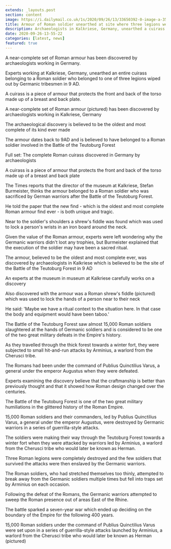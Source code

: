 ```yaml
---
extends: _layouts.post
section: content
image: https://i.dailymail.co.uk/1s/2020/09/26/13/33650392-0-image-a-35_1601123962999.jpg 
title: Armour of Roman soldier unearthed at site where three legions were wiped out in 9 AD  
description: Archaeologists in Kalkriese, Germany, unearthed a cuirass belonging to a Roman soldier who belonged to one of three legions wiped out by Germanic tribesmen in 9 AD. 
date: 2020-09-26-13-55-22 
categories: [latest, news] 
featured: true 
--- 
```

A near-complete set of Roman armour has been discovered by archaeologists working in Germany.

Experts working at Kalkriese, Germany, unearthed an entire cuirass belonging to a Roman soldier who belonged to one of three legions wiped out by Germanic tribesmen in 9 AD. 

A cuirass is a piece of armour that protects the front and back of the torso made up of a breast and back plate. 

A near-complete set of Roman armour (pictured) has been discovered by archaeologists working in Kalkriese, Germany

The archaeological discovery is believed to be the oldest and most complete of its kind ever made

The armour dates back to 9AD and is believed to have belonged to a Roman soldier involved in the Battle of the Teutoburg Forest

Full set: The complete Roman cuirass discovered in Germany by archaeologists

A cuirass is a piece of armour that protects the front and back of the torso made up of a breast and back plate

The Times reports that the director of the museum at Kalkriese, Stefan Burmeister, thinks the armour belonged to a Roman soldier who was sacrificed by German warriors after the Battle of the Teutoburg Forest.

He told the paper that the new find - which is the oldest and most complete Roman armour find ever - is both unique and tragic.

Near to the soldier's shoulders a shrew's fiddle was found which was used to lock a person's wrists in an iron board around the neck.

Given the value of the Roman armour, experts were left wondering why the Germanic warriors didn't loot any trophies, but Burmeister explained that the execution of the soldier may have been a sacred ritual.

The armour, believed to be the oldest and most complete ever, was discovered by archaeologists in Kalkriese which is believed to be the site of the Battle of the Teutoburg Forest in 9 AD

An experts at the museum in museum at Kalkriese carefully works on a discovery

Also discovered with the armour was a Roman shrew's fiddle (pictured) which was used to lock the hands of a person near to their neck

He said: 'Maybe we have a ritual context to the situation here. In that case the body and equipment would have been taboo.'

The Battle of the Teutoburg Forest saw almost 15,000 Roman soldiers slaughtered at the hands of Germanic soldiers and is considered to be one of the two great military defeats in the Empire's history.

As they travelled through the thick forest towards a winter fort, they were subjected to small hit-and-run attacks by Arminius, a warlord from the Cherusci tribe.

The Romans had been under the command of Publius Quinctilius Varus, a general under the emperor Augustus when they were defeated.

Experts examining the discovery believe that the craftmanship is better than previously thought and that it showed how Roman design changed over the centuries. 

The Battle of the Teutoburg Forest is one of the two great military humiliations in the glittered history of the Roman Empire.

15,000 Roman soldiers and their commanders, led by Publius Quinctilius Varus, a general under the emperor Augustus, were destroyed by Germanic warriors in a series of guerrilla-style attacks.

The soldiers were making their way through the Teutoburg Forest towards a winter fort when they were attacked by warriors led by Arminius, a warlord from the Cherusci tribe who would later be known as Herman.

Three Roman legions were completely destroyed and the few soldiers that survived the attacks were then enslaved by the Germanic warriors.

The Roman soldiers, who had stretched themselves too thinly, attempted to break away from the Germanic soldiers multiple times but fell into traps set by Arminius on each occasion.

Following the defeat of the Romans, the Germanic warriors attempted to sweep the Roman presence out of areas East of the Rhine. 

The battle sparked a seven-year war which ended up deciding on the boundary of the Empire for the following 400 years. 

15,000 Roman soldiers under the command of Publius Quinctilius Varus were set upon in a series of guerrilla-style attacks launched by Arminius, a warlord from the Cherusci tribe who would later be known as Herman (pictured)

